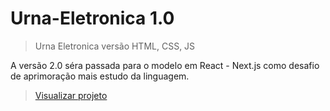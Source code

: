 # Urna-Eletronica 1.0
> Urna Eletronica versão HTML, CSS, JS
 
A versão 2.0 séra passada para o modelo em React - Next.js como desafio de aprimoração mais estudo da linguagem.

> [Visualizar projeto](https://riccost4.github.io/Urna-Eletronica1.0/)
